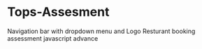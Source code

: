 # Tops-Assesment
Navigation bar with dropdown menu and Logo
Resturant booking assessment javascript advance
